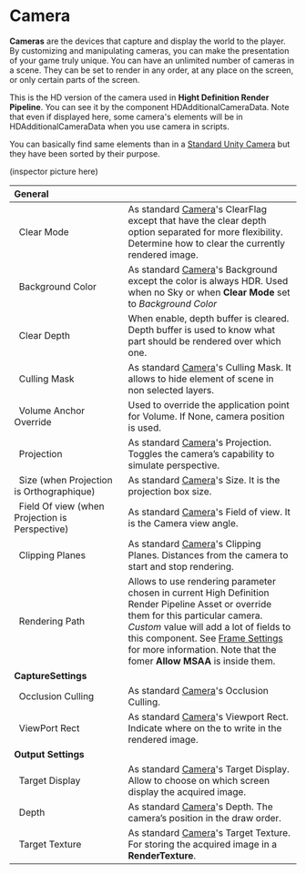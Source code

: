 # Camera

**Cameras** are the devices that capture and display the world to the player. By customizing and manipulating cameras, you can make the presentation of your game truly unique. You can have an unlimited number of cameras in a scene. They can be set to render in any order, at any place on the screen, or only certain parts of the screen.

This is the HD version of the camera used in **Hight Definition Render Pipeline**. You can see it by the component HDAdditionalCameraData. Note that even if displayed here, some camera's elements will be in HDAdditionalCameraData when you use camera in scripts.

You can basically find same elements than in a [Standard Unity Camera](https://docs.unity3d.com/Manual/class-Camera.html) but they have been sorted by their purpose.

(inspector picture here)

|General&nbsp;&nbsp;&nbsp;&nbsp;&nbsp;&nbsp;&nbsp;&nbsp;&nbsp;&nbsp;&nbsp;&nbsp;&nbsp;&nbsp;&nbsp;&nbsp;&nbsp;&nbsp;&nbsp;&nbsp;&nbsp;&nbsp;&nbsp;&nbsp;&nbsp;||
|:----------------------------|:--|
|&nbsp; Clear Mode|As standard [Camera](https://docs.unity3d.com/Manual/class-Camera.html)'s ClearFlag except that have the clear depth option separated for more flexibility. Determine how to clear the currently rendered image.|
|&nbsp; Background Color|As standard [Camera](https://docs.unity3d.com/Manual/class-Camera.html)'s Background except the color is always HDR. Used when no Sky or when **Clear Mode** set to _Background Color_|
|&nbsp; Clear Depth|When enable, depth buffer is cleared. Depth buffer is used to know what part should be rendered over which one.|
|&nbsp; Culling Mask|As standard [Camera](https://docs.unity3d.com/Manual/class-Camera.html)'s Culling Mask. It allows to hide element of scene in non selected layers.|
|&nbsp; Volume Anchor Override|Used to override the application point for Volume. If None, camera position is used.|
|&nbsp; Projection|As standard [Camera](https://docs.unity3d.com/Manual/class-Camera.html)'s Projection. Toggles the camera’s capability to simulate perspective.|
|&nbsp; Size (when Projection is Orthographique)|As standard [Camera](https://docs.unity3d.com/Manual/class-Camera.html)'s Size. It is the projection box size.|
|&nbsp; Field Of view (when Projection is Perspective)|As standard [Camera](https://docs.unity3d.com/Manual/class-Camera.html)'s Field of view. It is the Camera view angle.|
|&nbsp; Clipping Planes|As standard [Camera](https://docs.unity3d.com/Manual/class-Camera.html)'s Clipping Planes. Distances from the camera to start and stop rendering.|
|&nbsp; Rendering Path|Allows to use rendering parameter chosen in current High Definition Render Pipeline Asset or override them for this particular camera. _Custom_ value will add a lot of fields to this component. See [Frame Settings](https://github.com/Unity-Technologies/ScriptableRenderPipeline/wiki/Frame-Settings) for more information. Note that the fomer **Allow MSAA** is inside them.|
|**CaptureSettings**||
|&nbsp; Occlusion Culling|As standard [Camera](https://docs.unity3d.com/Manual/class-Camera.html)'s Occlusion Culling.|
|&nbsp; ViewPort Rect|As standard [Camera](https://docs.unity3d.com/Manual/class-Camera.html)'s Viewport Rect. Indicate where on the to write in the rendered image.|
|**Output Settings**||
|&nbsp; Target Display|As standard [Camera](https://docs.unity3d.com/Manual/class-Camera.html)'s Target Display. Allow to choose on which screen display the acquired image.|
|&nbsp; Depth|As standard [Camera](https://docs.unity3d.com/Manual/class-Camera.html)'s Depth. The camera’s position in the draw order.|
|&nbsp; Target Texture|As standard [Camera](https://docs.unity3d.com/Manual/class-Camera.html)'s Target Texture. For storing the acquired image in a **RenderTexture**.|
